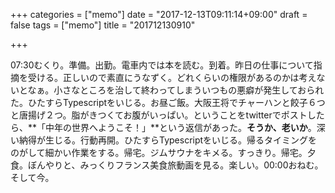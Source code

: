 +++
categories = ["memo"]
date = "2017-12-13T09:11:14+09:00"
draft = false
tags = ["memo"]
title = "201712130910"

+++

07:30むくり。準備。出勤。電車内では本を読む。到着。昨日の仕事について指摘を受ける。正しいので素直にうなずく。どれくらいの権限があるのかは考えないとなぁ。小さなところを治して終わってしまういつもの悪癖が発生しておられた。ひたすらTypescriptをいじる。お昼ご飯。大阪王将でチャーハンと餃子６つと唐揚げ２つ。脂がきつくてお腹がいっぱい。ということをtwitterでポストしたら、**「中年の世界へようこそ！」**という返信があった。**そうか、老いか**。深い納得が生じる。行動再開。ひたすらTypescriptをいじる。帰るタイミングをのがして細かい作業をする。帰宅。ジムサウナをキメる。すっきり。帰宅。夕食。ぼんやりと、みっくりフランス美食旅動画を見る。楽しい。00:00おねむ。そして今。
